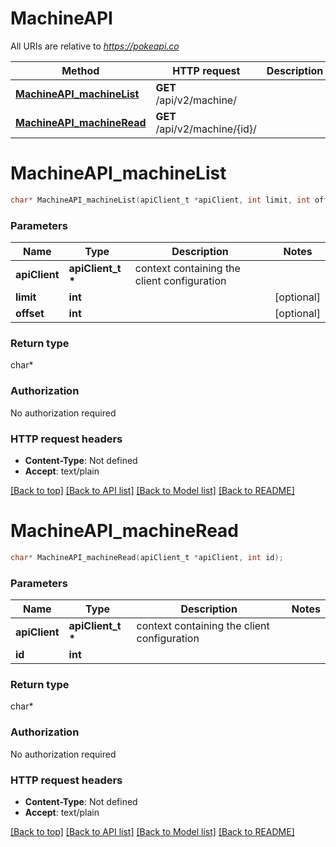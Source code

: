 # MachineAPI

All URIs are relative to *https://pokeapi.co*

Method | HTTP request | Description
------------- | ------------- | -------------
[**MachineAPI_machineList**](MachineAPI.md#MachineAPI_machineList) | **GET** /api/v2/machine/ | 
[**MachineAPI_machineRead**](MachineAPI.md#MachineAPI_machineRead) | **GET** /api/v2/machine/{id}/ | 


# **MachineAPI_machineList**
```c
char* MachineAPI_machineList(apiClient_t *apiClient, int limit, int offset);
```

### Parameters
Name | Type | Description  | Notes
------------- | ------------- | ------------- | -------------
**apiClient** | **apiClient_t \*** | context containing the client configuration |
**limit** | **int** |  | [optional] 
**offset** | **int** |  | [optional] 

### Return type

char*



### Authorization

No authorization required

### HTTP request headers

 - **Content-Type**: Not defined
 - **Accept**: text/plain

[[Back to top]](#) [[Back to API list]](../README.md#documentation-for-api-endpoints) [[Back to Model list]](../README.md#documentation-for-models) [[Back to README]](../README.md)

# **MachineAPI_machineRead**
```c
char* MachineAPI_machineRead(apiClient_t *apiClient, int id);
```

### Parameters
Name | Type | Description  | Notes
------------- | ------------- | ------------- | -------------
**apiClient** | **apiClient_t \*** | context containing the client configuration |
**id** | **int** |  | 

### Return type

char*



### Authorization

No authorization required

### HTTP request headers

 - **Content-Type**: Not defined
 - **Accept**: text/plain

[[Back to top]](#) [[Back to API list]](../README.md#documentation-for-api-endpoints) [[Back to Model list]](../README.md#documentation-for-models) [[Back to README]](../README.md)

